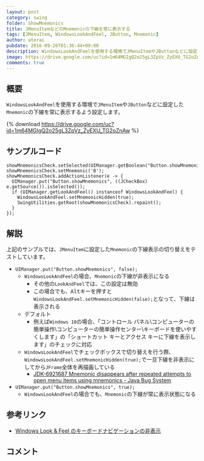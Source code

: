 ```yaml
---
layout: post
category: swing
folder: ShowMnemonics
title: JMenuItemなどのMnemonicの下線を常に表示する
tags: [JMenuItem, WindowsLookAndFeel, JButton, Mnemonic]
author: aterai
pubdate: 2016-09-26T01:36:44+09:00
description: WindowsLookAndFeelを使用する環境でJMenuItemやJButtonなどに設定したMnemonicの下線を常に表示するよう設定します。
image: https://drive.google.com/uc?id=1m64MGIgQ2o25gL3ZpVz_ZyEXU_TG2oZnAw
comments: true
---
```

## 概要
`WindowsLookAndFeel`を使用する環境で`JMenuItem`や`JButton`などに設定した`Mnemonic`の下線を常に表示するよう設定します。

{% download https://drive.google.com/uc?id=1m64MGIgQ2o25gL3ZpVz_ZyEXU_TG2oZnAw %}

## サンプルコード
<pre class="prettyprint"><code>showMnemonicsCheck.setSelected(UIManager.getBoolean("Button.showMnemonics"));
showMnemonicsCheck.setMnemonic('B');
showMnemonicsCheck.addActionListener(e -&gt; {
  UIManager.put("Button.showMnemonics", ((JCheckBox) e.getSource()).isSelected());
  if (UIManager.getLookAndFeel() instanceof WindowsLookAndFeel) {
    WindowsLookAndFeel.setMnemonicHidden(true);
    SwingUtilities.getRoot(showMnemonicsCheck).repaint();
  }
});
</code></pre>

## 解説
上記のサンプルでは、`JMenuItem`に設定した`Mnemonic`の下線表示の切り替えをテストしています。

- `UIManager.put("Button.showMnemonics", false);`
    - `WindowsLookAndFeel`の場合、`Mnemonic`の下線が非表示になる
        - その他の`LookAndFeel`では、この設定は無効
        - この場合でも、<kbd>Alt</kbd>キーを押すと`WindowsLookAndFeel.setMnemonicHidden(false);`となって、下線は表示される
    - デフォルト
        - 例えば`Windows 10`の場合、「コントロール パネル\コンピューターの簡単操作\コンピューターの簡単操作センター\キーボードを使いやすくします」の「ショートカット キーとアクセス キーに下線を表示します」のチェックに対応
    - `WindowsLookAndFeel`でチェックボックスで切り替えを行う際、`WindowsLookAndFeel.setMnemonicHidden(true);`で一旦下線を非表示にしてから`JFrame`全体を再描画している
        - [JDK-6921687 Mnemonic disappears after repeated attempts to open menu items using mnemonics - Java Bug System](https://bugs.openjdk.java.net/browse/JDK-6921687)
- `UIManager.put("Button.showMnemonics", true);`
    - `WindowsLookAndFeel`の場合でも、`Mnemonic`の下線が常に表示状態になる

<!-- dummy comment line for breaking list -->

## 参考リンク
- [Windows Look & Feel のキーボードナビゲーションの非表示](http://docs.oracle.com/javase/jp/7/technotes/guides/swing/1.4/keyboard_nav_hiding.html)

<!-- dummy comment line for breaking list -->

## コメント

